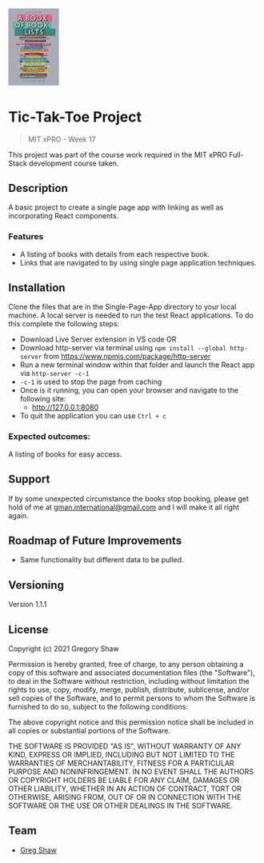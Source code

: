 <h1><img src="booklist.jpg" alt="Single Page App" width="20%"></h1>


# Tic-Tak-Toe Project
> MIT xPRO - Week 17

This project was part of the course work required in the MIT xPRO Full-Stack development course taken.

## Description

A basic project to create a single page app with linking as well as incorporating React components.

### Features

* A listing of books with details from each respective book.
* Links that are navigated to by using single page application techniques.

## Installation

Clone the files that are in the Single-Page-App directory to your local machine.
A local server is needed to run the test React applications.
To do this complete the following steps:
- Download Live Server extension in VS code OR
- Download http-server via terminal using `npm install --global http-server` from https://www.npmjs.com/package/http-server
- Run a new terminal window within that folder and launch the React app via `http-server -c-1` 
- `-c-1` is used to stop the page from caching
- Once is it running, you can open your browser and navigate to the following site:
    - http://127.0.0.1:8080     
- To quit the application you can use `Ctrl + c`

### Expected outcomes:
A listing of books for easy access.

## Support

If by some unexpected circumstance the books stop booking, please get hold of me at gman.international@gmail.com and I will make it all right again.

## Roadmap of Future Improvements

- Same functionality but different data to be pulled.

## Versioning

Version 1.1.1

## License

Copyright (c) 2021 Gregory Shaw

Permission is hereby granted, free of charge, to any person obtaining a copy
of this software and associated documentation files (the "Software"), to deal
in the Software without restriction, including without limitation the rights
to use, copy, modify, merge, publish, distribute, sublicense, and/or sell
copies of the Software, and to permit persons to whom the Software is
furnished to do so, subject to the following conditions:

The above copyright notice and this permission notice shall be included in all
copies or substantial portions of the Software.

THE SOFTWARE IS PROVIDED "AS IS", WITHOUT WARRANTY OF ANY KIND, EXPRESS OR
IMPLIED, INCLUDING BUT NOT LIMITED TO THE WARRANTIES OF MERCHANTABILITY,
FITNESS FOR A PARTICULAR PURPOSE AND NONINFRINGEMENT. IN NO EVENT SHALL THE
AUTHORS OR COPYRIGHT HOLDERS BE LIABLE FOR ANY CLAIM, DAMAGES OR OTHER
LIABILITY, WHETHER IN AN ACTION OF CONTRACT, TORT OR OTHERWISE, ARISING FROM,
OUT OF OR IN CONNECTION WITH THE SOFTWARE OR THE USE OR OTHER DEALINGS IN THE
SOFTWARE.

## Team
* [Greg Shaw](https://github.com/greg4shaw)
